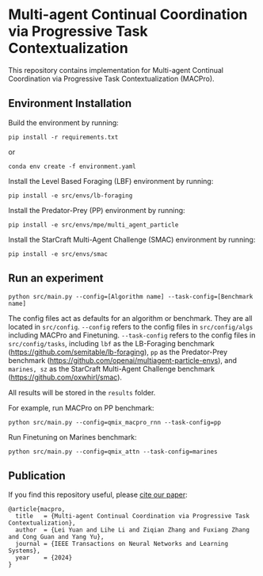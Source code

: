 # Multi-agent Continual Coordination via Progressive Task Contextualization

This repository contains implementation for Multi-agent Continual Coordination via Progressive Task Contextualization (MACPro).

## Environment Installation

Build the environment by running:

```
pip install -r requirements.txt
```

or

```
conda env create -f environment.yaml
```

Install the Level Based Foraging (LBF) environment by running:

```
pip install -e src/envs/lb-foraging
```

Install the Predator-Prey (PP) environment by running:

```
pip install -e src/envs/mpe/multi_agent_particle
```

Install the StarCraft Multi-Agent Challenge (SMAC) environment by running:

```
pip install -e src/envs/smac
```

## Run an experiment

```
python src/main.py --config=[Algorithm name] --task-config=[Benchmark name]
```

The config files act as defaults for an algorithm or benchmark. They are all located in `src/config`. `--config` refers to the config files in `src/config/algs` including MACPro and Finetuning. `--task-config` refers to the config files in `src/config/tasks`, including `lbf` as the LB-Foraging benchmark (https://github.com/semitable/lb-foraging), `pp` as the Predator-Prey benchmark (https://github.com/openai/multiagent-particle-envs),  and `marines, sz` as the StarCraft Multi-Agent Challenge benchmark (https://github.com/oxwhirl/smac).

All results will be stored in the `results` folder.

For example, run MACPro on PP benchmark:

```
python src/main.py --config=qmix_macpro_rnn --task-config=pp
```

Run Finetuning on Marines benchmark:

```
python src/main.py --config=qmix_attn --task-config=marines
```

## Publication

If you find this repository useful, please [cite our paper](https://ieeexplore.ieee.org/document/10562331):

```
@article{macpro,
  title   = {Multi-agent Continual Coordination via Progressive Task Contextualization},
  author  = {Lei Yuan and Lihe Li and Ziqian Zhang and Fuxiang Zhang and Cong Guan and Yang Yu},
  journal = {IEEE Transactions on Neural Networks and Learning Systems},
  year    = {2024}
}
```